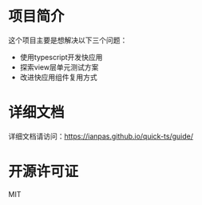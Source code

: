 # 项目简介
这个项目主要是想解决以下三个问题：

* 使用typescript开发快应用
* 探索view层单元测试方案
* 改进快应用组件复用方式

# 详细文档

详细文档请访问：https://ianpas.github.io/quick-ts/guide/

# 开源许可证
MIT